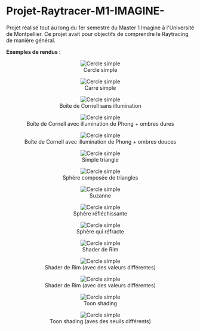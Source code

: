 # Projet-Raytracer-M1-IMAGINE-



Projet réalisé tout au long du 1er semestre du Master 1 Imagine à l'Université de Montpellier. Ce projet avait pour objectifs de comprendre le Raytracing de manière général.



**Exemples de rendus :**

<center><figure>   <img src="screens/1.png" alt="Cercle simple">   <figcaption>Cercle simple</figcaption> </figure> </center>

<center><figure>   <img src="screens/2_R.PNG" alt="Cercle simple">   <figcaption>Carré simple</figcaption> </figure> </center>

<center><figure>   <img src="screens/CB1.PNG" alt="Cercle simple">   <figcaption>Boîte de Cornell sans illumination</figcaption> </figure> </center>

<center><figure>   <img src="screens/PO1.PNG" alt="Cercle simple">   <figcaption>Boîte de Cornell avec illumination de Phong + ombres dures</figcaption> </figure> </center>

<center><figure>   <img src="screens/BP1.PNG" alt="Cercle simple">   <figcaption>Boîte de Cornell avec illumination de Phong + ombres douces</figcaption> </figure> </center>

<center><figure>   <img src="screens/M1.PNG" alt="Cercle simple">   <figcaption>Simple triangle</figcaption> </figure> </center>

<center><figure>   <img src="screens/M2.PNG" alt="Cercle simple">   <figcaption>Sphère composée de triangles</figcaption> </figure> </center>

<center><figure>   <img src="screens/M3.PNG" alt="Cercle simple">   <figcaption>Suzanne</figcaption> </figure> </center>

<center><figure>   <img src="screens/R1.PNG" alt="Cercle simple">   <figcaption>Sphère réfléchissante</figcaption> </figure> </center>

<center><figure>   <img src="screens/R2.PNG" alt="Cercle simple">   <figcaption>Sphère qui réfracte</figcaption> </figure> </center>

<center><figure>   <img src="screens/RM1.PNG" alt="Cercle simple">   <figcaption>Shader de Rim</figcaption> </figure> </center>

<center><figure>   <img src="screens/RM2.PNG" alt="Cercle simple">   <figcaption>Shader de Rim (avec des valeurs différentes)</figcaption> </figure> </center>

<center><figure>   <img src="screens/RM3.PNG" alt="Cercle simple">   <figcaption>Shader de Rim (avec des valeurs différentes)</figcaption> </figure> </center>

<center><figure>   <img src="screens/TN1.PNG" alt="Cercle simple">   <figcaption>Toon shading</figcaption> </figure> </center>

<center><figure>   <img src="screens/TN2.PNG" alt="Cercle simple">   <figcaption>Toon shading (aves des seuils différents)</figcaption> </figure> </center>